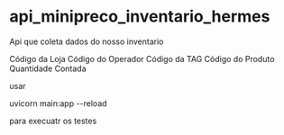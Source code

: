 # api_minipreco_inventario_hermes
Api que coleta dados do nosso inventario


Código da Loja
Código do Operador
Código da TAG
Código do Produto
Quantidade Contada


usar 

uvicorn main:app --reload


para execuatr os testes